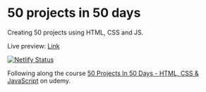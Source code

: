 # 50 projects in 50 days

Creating 50 projects using HTML, CSS and JS.

Live preview: [Link](https://50pj.darshanvaishya.xyz)

[![Netlify Status](https://api.netlify.com/api/v1/badges/c740a330-dc4e-4007-af39-176e3330ace4/deploy-status)](https://app.netlify.com/sites/upbeat-visvesvaraya-48fc79/deploys)

Following along the course [50 Projects In 50 Days - HTML, CSS & JavaScript](https://github.com/DarshanVaishya/50days50projects) on udemy.
